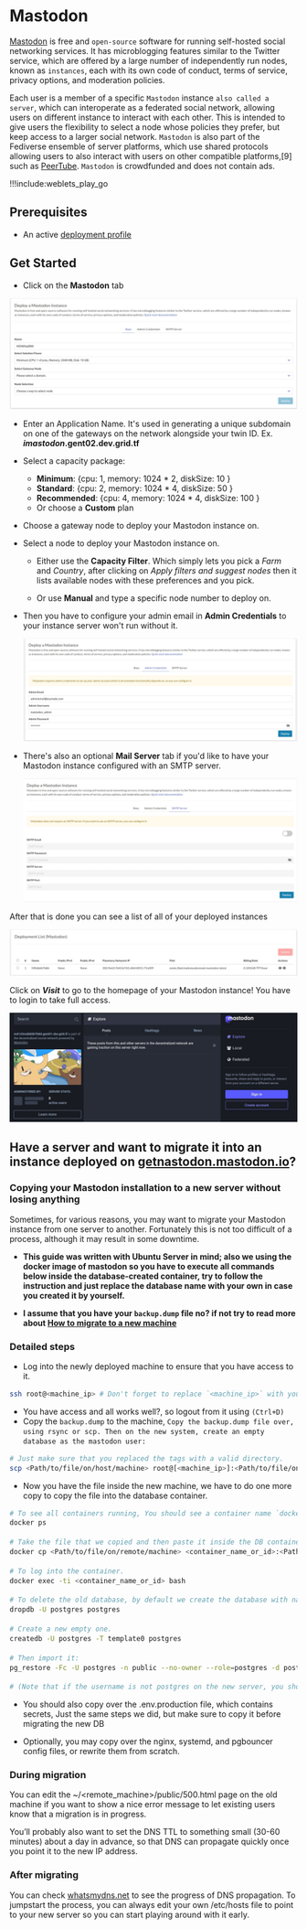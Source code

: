 # Mastodon

[Mastodon](https://joinmastodon.org/) is free and `open-source` software for running self-hosted social networking services. It has microblogging features similar to the Twitter service, which are offered by a large number of independently run nodes, known as `instances`, each with its own code of conduct, terms of service, privacy options, and moderation policies.

Each user is a member of a specific `Mastodon` instance `also called a server`, which can interoperate as a federated social network, allowing users on different instance to interact with each other. This is intended to give users the flexibility to select a node whose policies they prefer, but keep access to a larger social network. `Mastodon` is also part of the Fediverse ensemble of server platforms, which use shared protocols allowing users to also interact with users on other compatible platforms,[9] such as [PeerTube](./weblets_peertube.md).
`Mastodon` is crowdfunded and does not contain ads.

!!!include:weblets_play_go

## Prerequisites

- An active [deployment profile](weblets_profile_manager)

## Get Started

- Click on the **Mastodon** tab

![](img/mastodon1.jpg)

- Enter an Application Name. It's used in generating a unique subdomain on one of the gateways on the network alongside your twin ID. Ex. ***imastodon*.gent02.dev.grid.tf**

- Select a capacity package:
  - **Minimum**: {cpu: 1, memory: 1024 * 2, diskSize: 10 }
  - **Standard**: {cpu: 2, memory: 1024 * 4, diskSize: 50 }
  - **Recommended**: {cpu: 4, memory: 1024 * 4, diskSize: 100 }
  - Or choose a **Custom** plan
- Choose a gateway node to deploy your Mastodon instance on.

- Select a node to deploy your Mastodon instance on.

  - Either use the **Capacity Filter**. Which simply lets you pick a *Farm* and *Country*, after clicking on *Apply filters and suggest nodes* then it lists available nodes with these preferences and you pick.

  - Or use **Manual** and type a specific node number to deploy on.

- Then you have to configure your admin email in **Admin Credentials** to your instance server won't run without it.

   ![](img/mastodon2.jpg)

- There's also an optional **Mail Server** tab if you'd like to have your Mastodon instance configured with an SMTP server.

   ![](img/mastodon3.jpg)

After that is done you can see a list of all of your deployed instances

![](img/mastodon4.jpg)

Click on ***Visit*** to go to the homepage of your Mastodon instance! You have to login to take full access.

![](img/mastodon5.jpg)

## Have a server and want to migrate it into an instance deployed on [getnastodon.mastodon.io](https://getmastodon.threefold.io/)?

### Copying your Mastodon installation to a new server without losing anything

Sometimes, for various reasons, you may want to migrate your Mastodon instance from one server to another. Fortunately this is not too difficult of a process, although it may result in some downtime.

- **This guide was written with Ubuntu Server in mind; also we using the docker image of mastodon so you have to execute all commands below inside the database-created container, try to follow the instruction and just replace the database name with your own in case you created it by yourself.**

- **I assume that you have your `backup.dump` file no? if not try to read more about [How to migrate to a new machine](https://docs.joinmastodon.org/admin/migrating/)**

### Detailed steps

- Log into the newly deployed machine to ensure that you have access to it.

```sh
ssh root@<machine_ip> # Don't forget to replace `<machine_ip>` with your instance IP.
```

- You have access and all works well?, so logout from it using `(Ctrl+D)`
- Copy the `backup.dump` to the machine,
`Copy the backup.dump file over, using rsync or scp. Then on the new system, create an empty database as the mastodon user:`

```sh
# Just make sure that you replaced the tags with a valid directory.
scp <Path/to/file/on/host/machine> root@[<machine_ip>]:<Path/to/file/on/remote/machine> 
```

- Now you have the file inside the new machine, we have to do one more copy to copy the file into the database container.

```sh
# To see all containers running, You should see a container name `docker_db_1` that's our aim :D.
docker ps

# Take the file that we copied and then paste it inside the DB container, by default the container name is `docker_db_1`.
docker cp <Path/to/file/on/remote/machine> <container_name_or_id>:<Path/to/file/on/docker/db/container>

# To log into the container.
docker exec -ti <container_name_or_id> bash 

# To delete the old database, by default we create the database with name, role = `postgres`.
dropdb -U postgres postgres 

# Create a new empty one.
createdb -U postgres -T template0 postgres 

# Then import it:
pg_restore -Fc -U postgres -n public --no-owner --role=postgres -d postgres backup.dump

# (Note that if the username is not postgres on the new server, you should change the -U AND --role values above. It's okay if the username is different between the two servers.)
```

- You should also copy over the .env.production file, which contains secrets, Just the same steps we did, but make sure to copy it before migrating the new DB

- Optionally, you may copy over the nginx, systemd, and pgbouncer config files, or rewrite them from scratch.

### During migration

You can edit the ~/<remote_machine>/public/500.html page on the old machine if you want to show a nice error message to let existing users know that a migration is in progress.

You’ll probably also want to set the DNS TTL to something small (30-60 minutes) about a day in advance, so that DNS can propagate quickly once you point it to the new IP address.

### After migrating

You can check [whatsmydns.net](https://whatsmydns.net/) to see the progress of DNS propagation. To jumpstart the process, you can always edit your own /etc/hosts file to point to your new server so you can start playing around with it early.
